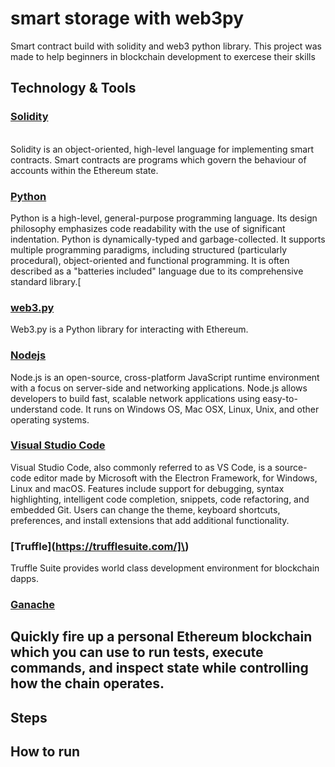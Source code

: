 # smart storage with web3py
Smart contract build with solidity and web3 python library. This project was made to help beginners in blockchain development to exercese their skills

## Technology & Tools

### [Solidity](https://docs.soliditylang.org/en/v0.8.17/)
\
Solidity is an object-oriented, high-level language for implementing smart contracts. Smart contracts are programs which govern the behaviour of accounts within the Ethereum state.

### [Python](https://docs.soliditylang.org/en/v0.8.17/)

Python is a high-level, general-purpose programming language. Its design philosophy emphasizes code readability with the use of significant indentation. Python is dynamically-typed and garbage-collected. It supports multiple programming paradigms, including structured (particularly procedural), object-oriented and functional programming. It is often described as a "batteries included" language due to its comprehensive standard library.[
### [web3.py](https://web3py.readthedocs.io/en/v5/)

Web3.py is a Python library for interacting with Ethereum.

### [Nodejs](https://nodejs.org/en/)

Node.js is an open-source, cross-platform JavaScript runtime environment with a focus on server-side and networking applications. Node.js allows developers to build fast, scalable network applications using easy-to-understand code. It runs on Windows OS, Mac OSX, Linux, Unix, and other operating systems.

### [Visual Studio Code](https://code.visualstudio.com/)

Visual Studio Code, also commonly referred to as VS Code, is a source-code editor made by Microsoft with the Electron Framework, for Windows, Linux and macOS. Features include support for debugging, syntax highlighting, intelligent code completion, snippets, code refactoring, and embedded Git. Users can change the theme, keyboard shortcuts, preferences, and install extensions that add additional functionality.

### [Truffle](https://trufflesuite.com/]\)

Truffle Suite provides world class development environment for blockchain dapps.
### [Ganache](https://trufflesuite.com/ganache/)

Quickly fire up a personal Ethereum blockchain which you can use to run tests, execute commands, and inspect state while controlling how the chain operates.
- 
## Steps
## How to run
